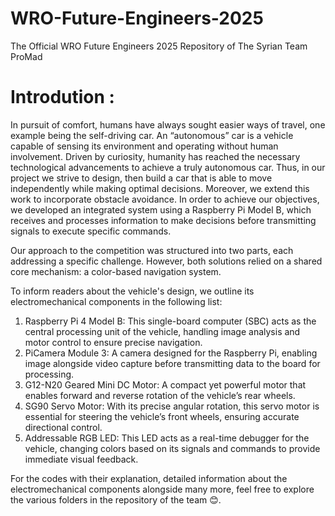# WRO-Future-Engineers-2025
The Official WRO Future Engineers 2025 Repository of The Syrian Team ProMad

# Introdution :
In pursuit of comfort, humans have always sought easier ways of travel, one example being the self-driving car. An “autonomous” car is a vehicle capable of sensing its environment and operating without human involvement. Driven by curiosity, humanity has reached the necessary technological advancements to achieve a truly autonomous car. Thus, in our project we strive to design, then build a car that is able to move independently while making optimal decisions. Moreover, we extend this work to incorporate obstacle avoidance. In order to achieve our objectives, we developed an integrated system using a Raspberry Pi Model B, which receives and processes information to make decisions before transmitting signals to execute specific commands.

Our approach to the competition was structured into two parts, each addressing a specific challenge. However, both solutions relied on a shared core mechanism: a color-based navigation system.

To inform readers about the vehicle's design, we outline its electromechanical components in the following list:
1)	Raspberry Pi 4 Model B: This single-board computer (SBC) acts as the central processing unit of the vehicle, handling image analysis and motor control to ensure precise navigation.
2)	PiCamera Module 3: A camera designed for the Raspberry Pi, enabling image alongside video capture before transmitting data to the board for processing.
3)	G12-N20 Geared Mini DC Motor: A compact yet powerful motor that enables forward and reverse rotation of the vehicle’s rear wheels.
4)	SG90 Servo Motor: With its precise angular rotation, this servo motor is essential for steering the vehicle’s front wheels, ensuring accurate directional control.
5)	Addressable RGB LED: This LED acts as a real-time debugger for the vehicle, changing colors based on its signals and commands to provide immediate visual feedback.

For the codes with their explanation, detailed information about the electromechanical components alongside many more, feel free to explore the various folders in the repository of the team 😊.
